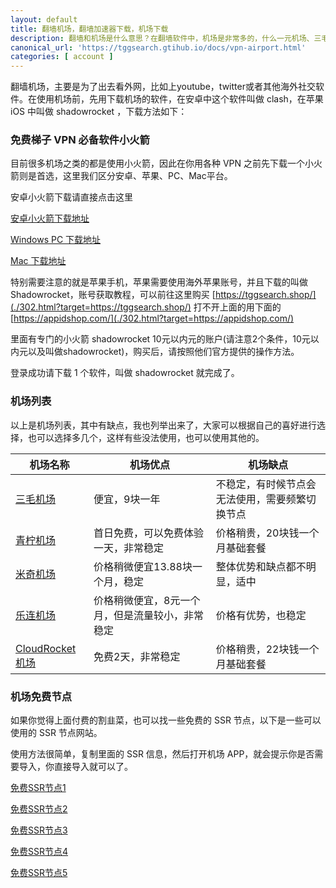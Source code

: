 ```yaml
---
layout: default
title: 翻墙机场，翻墙加速器下载，机场下载
description: 翻墙和机场是什么意思？在翻墙软件中，机场是非常多的，什么一元机场、三毛机场、各种机场，也有变化了名字的也是机场，那么机场应该如何用，如何下载机场app呢？
canonical_url: 'https://tggsearch.gtihub.io/docs/vpn-airport.html'
categories: [ account ]
---
```

翻墙机场，主要是为了出去看外网，比如上youtube，twitter或者其他海外社交软件。在使用机场前，先用下载机场的软件，在安卓中这个软件叫做 clash，在苹果 iOS 中叫做 shadowrocket ，下载方法如下：

### 免费梯子 VPN 必备软件小火箭
目前很多机场之类的都是使用小火箭，因此在你用各种 VPN 之前先下载一个小火箭则是首选，这里我们区分安卓、苹果、PC、Mac平台。

安卓小火箭下载请直接点击这里 

[安卓小火箭下载地址](./302.html?target=https://wwux.lanzouw.com/b04jx3ntc)

[Windows PC 下载地址](./302.html?target=https://wwux.lanzouw.com/b04jx3rif)

[Mac 下载地址](./302.html?target=https://wwux.lanzouw.com/b04jx3r1i)

特别需要注意的就是苹果手机，苹果需要使用海外苹果账号，并且下载的叫做 Shadowrocket，账号获取教程，可以前往这里购买 [https://tggsearch.shop/](./302.html?target=https://tggsearch.shop/) 打不开上面的用下面的 [https://appidshop.com/](./302.html?target=https://appidshop.com/)

里面有专门的小火箭 shadowrocket 10元以内元的账户(请注意2个条件，10元以内元以及叫做shadowrocket)，购买后，请按照他们官方提供的操作方法。

登录成功请下载 1 个软件，叫做 shadowrocket 就完成了。

### 机场列表
以上是机场列表，其中有缺点，我也列举出来了，大家可以根据自己的喜好进行选择，也可以选择多几个，这样有些没法使用，也可以使用其他的。

| 机场名称 | 机场优点  | 机场缺点  |
|--------|------------|------------|
|[三毛机场](./302.html?target=https://smjcdh.com/#/register?code=GvzAuYCT)|便宜，9块一年|不稳定，有时候节点会无法使用，需要频繁切换节点|
|[青柠机场](./302.html?target=https://yikeqn.xyz/#/register?code=UzQHEt2g)|首日免费，可以免费体验一天，非常稳定|价格稍贵，20块钱一个月基础套餐|
|[米奇机场](./302.html?target=https://x12.miqijiasu.shop)|价格稍微便宜13.88块一个月，稳定|整体优势和缺点都不明显，适中|
|[乐连机场](./302.html?target=https://lelian.co/#/register?code=cWuDPuxY)|价格稍微便宜，8元一个月，但是流量较小，非常稳定|价格有优势，也稳定|
|[CloudRocket机场](./302.html?target=https://cr123.us/?code=FVwFJgPD)|免费2天，非常稳定|价格稍贵，22块钱一个月基础套餐|

### 机场免费节点
如果你觉得上面付费的割韭菜，也可以找一些免费的 SSR 节点，以下是一些可以使用的 SSR 节点网站。

使用方法很简单，复制里面的 SSR 信息，然后打开机场 APP，就会提示你是否需要导入，你直接导入就可以了。

[免费SSR节点1](./302.html?target=https://lncn.org/)

[免费SSR节点2](./302.html?target=https://github.com/Alvin9999/new-pac/wiki/ss%E5%85%8D%E8%B4%B9%E8%B4%A6%E5%8F%B7)

[免费SSR节点3](./302.html?target=https://freefq.com/free-ssr/)

[免费SSR节点4](./302.html?target=https://v2cross.com/archives/1884)

[免费SSR节点5](./302.html?target=https://ssr.bettershop.club/daily-ssr-node.html)